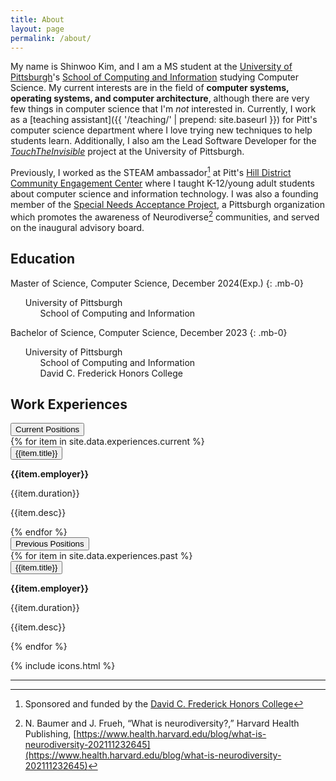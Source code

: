 ```yaml
---
title: About
layout: page
permalink: /about/
---
```


My name is Shinwoo Kim, and I am a MS student at the [University of Pittsburgh](https://pitt.edu)'s [School of Computing and Information](https://sci.pitt.edu) studying Computer Science. My current interests are in the field of **computer systems, operating systems, and computer architecture**, although there are very few things in computer science that I'm *not* interested in. Currently, I work as a [teaching assistant]({{ '/teaching/' | prepend: site.baseurl }}) for Pitt's computer science department where I love trying new techniques to help students learn. Additionally, I also am the Lead Software Developer for the [*TouchTheInvisible*](https://touchtheinvisible.com) project at the University of Pittsburgh.

Previously, I worked as the STEAM ambassador[^sponser] at Pitt's [Hill District Community Engagement Center](https://cec.pitt.edu/hilldistrict/) where I taught K-12/young adult students about computer science and information technology. I was also a founding member of the [Special Needs Acceptance Project](https://snapfse.com/), a Pittsburgh organization which promotes the awareness of Neurodiverse[^neurodiverse] communities, and served on the inaugural advisory board.<span class="endmark"></span>

[^sponser]: Sponsored and funded by the [David C. Frederick Honors College](https://www.frederickhonors.pitt.edu/)
[^neurodiverse]: N. Baumer and J. Frueh, “What is neurodiversity?,” Harvard Health Publishing, [https://www.health.harvard.edu/blog/what-is-neurodiversity-202111232645](https://www.health.harvard.edu/blog/what-is-neurodiversity-202111232645)

## Education
<span class="h3"><i class="pitt-icon"></i>Master of Science, Computer Science, December 2024(Exp.)</span>
{: .mb-0}

- University of Pittsburgh
  - School of Computing and Information

<span class="h3"><i class="pitt-icon"></i>Bachelor of Science, Computer Science, December 2023</span>
{: .mb-0}

- University of Pittsburgh
  - School of Computing and Information
  - David C. Frederick Honors College

## Work Experiences

<div class="accordion accordion-flush border mb-0" id="accordionExperiences">
  <div class="accordion-item">
    <div class="accordion-header">
      <button class="accordion-button collapsed" type="button" data-bs-toggle="collapse"
        data-bs-target="#currentPositions" aria-expanded="false" aria-controls="currentPositions">
        <div class="fw-bold h4">Current Positions</div>
      </button>
    </div>
    <div id="currentPositions" class="accordion-collapse collapse" aria-labelledby="currentPositions">
      <div class="accordion-body">
        <div class="accordion accordion-flush mb-0" id="currPos">
          {% for item in site.data.experiences.current %}
          <div class="accordion-item accordion-header">
            <button class="accordion-button collapsed" type="button" data-bs-toggle="collapse"
              data-bs-target="#collapse{{item.id}}" aria-expanded="false" aria-controls="collapse{{item.id}}">
              <div class="h5">{{item.title}}</div>
            </button>
          </div>
          <div id="collapse{{item.id}}" class="accordion-collapse collapse" aria-labelledby="Acc_{{item.id}}">
            <div class="accordion-body">
              <div class="d-flex flex-column justify-content-between mb-3">
                <div class="d-md-flex justify-content-between mb-3">
                  <div class="flex-grow-1">
                    <p class="h5 mb-1">
                      <strong markdown="1">{{item.employer}}</strong>
                    </p>
                  </div>
                  <div class="flex-shrink-0">
                    <span class="text-pr  imary">{{item.duration}}</span>
                  </div>
                </div>
                <p class="mb-0 fs-6" markdown="1">{{item.desc}}</p>
              </div>
            </div>
          </div>
          {% endfor %}
        </div>
      </div>
    </div>
  </div>
  <div class="accordion-item">
    <div class="accordion-header">
      <button class="accordion-button collapsed" type="button" data-bs-toggle="collapse"
        data-bs-target="#previousPositions" aria-expanded="false" aria-controls="previousPositions">
        <div class="fw-bold h4">Previous Positions</div>
      </button>
    </div>
    <div id="previousPositions" class="accordion-collapse collapse" aria-labelledby="previousPositions">
      <div class="accordion-body">
        <div class="accordion accordion-flush mb-0" id="prevPos">
          {% for item in site.data.experiences.past %}
          <div class="accordion-item accordion-header">
            <button class="accordion-button collapsed" type="button" data-bs-toggle="collapse"
              data-bs-target="#collapse{{item.id}}" aria-expanded="false" aria-controls="collapse{{item.id}}">
              <div class="h5">{{item.title}}</div>
            </button>
          </div>
          <div id="collapse{{item.id}}" class="accordion-collapse collapse" aria-labelledby="Acc_{{item.id}}">
            <div class="accordion-body">
              <div class="d-flex flex-column justify-content-between mb-3">
                <div class="d-md-flex justify-content-between mb-3">
                  <div class="flex-grow-1">
                    <p class="h5 mb-1">
                      <strong markdown="1">{{item.employer}}</strong>
                    </p>
                  </div>
                  <div class="flex-shrink-0">
                    <span class="text-primary">{{item.duration}}</span>
                  </div>
                </div>
                <p class="mb-0 fs-6" markdown="1">{{item.desc}}</p>
              </div>
            </div>
          </div>
          {% endfor %}
        </div>
      </div>
    </div>
  </div>
</div>

{% include icons.html %}

<style>ul{list-style: none;}</style>

---